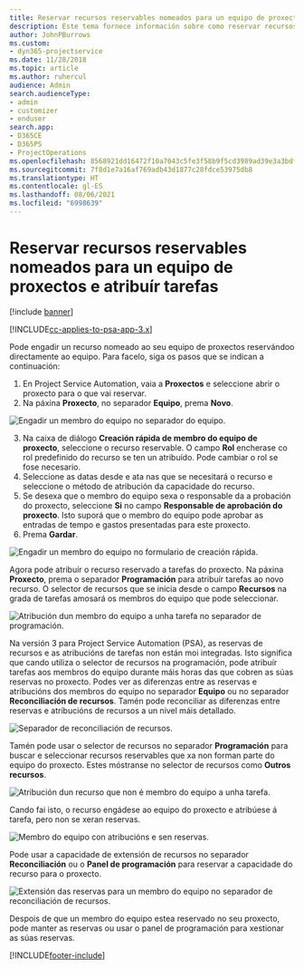 ```yaml
---
title: Reservar recursos reservables nomeados para un equipo de proxectos e atribuír tarefas
description: Este tema fornece información sobre como reservar recursos nomeados para equipos de proxectos e atribuírlles tarefas.
author: JohnPBurrows
ms.custom:
- dyn365-projectservice
ms.date: 11/28/2018
ms.topic: article
ms.author: ruhercul
audience: Admin
search.audienceType:
- admin
- customizer
- enduser
search.app:
- D365CE
- D365PS
- ProjectOperations
ms.openlocfilehash: 8568921dd16472f10a7043c5fe3f58b9f5cd3989ad39e3a3bdf269b0c7203ae2
ms.sourcegitcommit: 7f8d1e7a16af769adb43d1877c28fdce53975db8
ms.translationtype: HT
ms.contentlocale: gl-ES
ms.lasthandoff: 08/06/2021
ms.locfileid: "6998639"
---
```

# <a name="book-named-bookable-resources-to-a-project-team-and-assign-tasks"></a>Reservar recursos reservables nomeados para un equipo de proxectos e atribuír tarefas 

[!include [banner](../includes/psa-now-project-operations.md)]

[!INCLUDE[cc-applies-to-psa-app-3.x](../includes/cc-applies-to-psa-app-3x.md)]

Pode engadir un recurso nomeado ao seu equipo de proxectos reservándoo directamente ao equipo. Para facelo, siga os pasos que se indican a continuación:

1. En Project Service Automation, vaia a **Proxectos** e seleccione abrir o proxecto para o que vai reservar.
2. Na páxina **Proxecto**, no separador **Equipo**, prema **Novo**. 

![Engadir un membro do equipo no separador do equipo.](media/RM-how-to-1.png)

3. Na caixa de diálogo **Creación rápida de membro do equipo de proxecto**, seleccione o recurso reservable. O campo **Rol** encherase co rol predefinido do recurso se ten un atribuído. Pode cambiar o rol se fose necesario. 
4. Seleccione as datas desde e ata nas que se necesitará o recurso e seleccione o método de atribución da capacidade do recurso. 
5. Se desexa que o membro do equipo sexa o responsable da a probación do proxecto, seleccione **Si** no campo **Responsable de aprobación do proxecto**. Isto suporá que o membro do equipo pode aprobar as entradas de tempo e gastos presentadas para este proxecto. 
6. Prema **Gardar**.

![Engadir un membro do equipo no formulario de creación rápida.](media/RM-how-to-2.png)


Agora pode atribuír o recurso reservado a tarefas do proxecto. Na páxina **Proxecto**, prema o separador **Programación** para atribuír tarefas ao novo recurso. O selector de recursos que se inicia desde o campo **Recursos** na grada de tarefas amosará os membros do equipo que pode seleccionar.

![Atribución dun membro do equipo a unha tarefa no separador de programación.](media/RM-how-to-3.png)

Na versión 3 para Project Service Automation (PSA), as reservas de recursos e as atribucións de tarefas non están moi integradas. Isto significa que cando utiliza o selector de recursos na programación, pode atribuír tarefas aos membros do equipo durante máis horas das que cobren as súas reservas no proxecto.
Podes ver as diferenzas entre as reservas e atribucións dos membros do equipo no separador **Equipo** ou no separador **Reconciliación de recursos**. Tamén pode reconciliar as diferenzas entre reservas e atribucións de recursos a un nivel máis detallado.

![Separador de reconciliación de recursos.](media/RM-how-to-4.png)

Tamén pode usar o selector de recursos no separador **Programación** para buscar e seleccionar recursos reservables que xa non forman parte do equipo do proxecto. Estes móstranse no selector de recursos como **Outros recursos**.

![Atribución dun recurso que non é membro do equipo a unha tarefa.](media/RM-how-to-5.png)

Cando fai isto, o recurso engádese ao equipo do proxecto e atribúese á tarefa, pero non se xeran reservas.

![Membro do equipo con atribucións e sen reservas.](media/RM-how-to-6.png)

Pode usar a capacidade de extensión de recursos no separador **Reconciliación** ou o **Panel de programación** para reservar a capacidade do recurso para o proxecto.

![Extensión das reservas para un membro do equipo no separador de reconciliación de recursos.](media/RM-how-to-7.png)

Despois de que un membro do equipo estea reservado no seu proxecto, pode manter as reservas ou usar o panel de programación para xestionar as súas reservas.


[!INCLUDE[footer-include](../includes/footer-banner.md)]